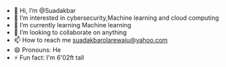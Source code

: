 - 👋 Hi, I’m @Suadakbar
- 👀 I’m interested in cybersecurity,Machine learning and cloud computing
- 🌱 I’m currently learning Machine learning
- 💞️ I’m looking to collaborate on anything
- 📫 How to reach me suadakbarolarewaju@yahoo.com
- 😄 Pronouns: He
- ⚡ Fun fact: I'm 6'02ft tall

<!---
Suadakbar/Suadakbar is a ✨ special ✨ repository because its `README.md` (this file) appears on your GitHub profile.
You can click the Preview link to take a look at your changes.
--->
